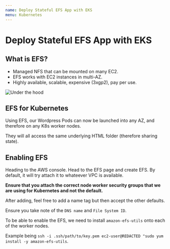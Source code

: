 ```yaml
---
name: Deploy Stateful EFS App with EKS
menu: Kubernetes
---
```


# Deploy Stateful EFS App with EKS

## What is EFS?

- Managed NFS that can be mounted on many EC2.
- EFS works with EC2 instances in multi-AZ.
- Highly available, scalable, expensive (3xgp2), pay per use.

![Under the hood](https://res.cloudinary.com/gitgoodclub/image/upload/v1548299128/eks-course/Screen_Shot_2019-01-24_at_2.05.15_pm.png)

## EFS for Kubernetes

Using EFS, our Wordpress Pods can now be launched into any AZ, and therefore on any K8s worker nodes.

They will all access the same underlying HTML folder (therefore sharing state).

## Enabling EFS

Heading to the AWS console. Head to the EFS page and create EFS. By default, it will try attach it to whateever VPC is available.

**Ensure that you attach the correct node worker security groups that we are using for Kubernetes and not the default.**

After adding, feel free to add a name tag but then accept the other defaults.

Ensure you take note of the `DNS name` and `File System ID`.

To be able to enable the EFS, we need to install `amazon-efs-utils` onto each of the worker nodes.

Example being `ssh -i .ssh/path/to/key.pem ec2-user@REDACTED "sudo yum install -y amazon-efs-utils`.
